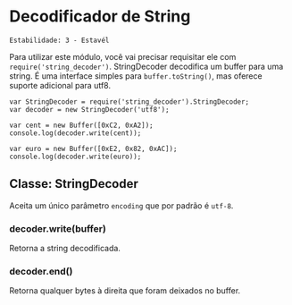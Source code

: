 # Decodificador de String

    Estabilidade: 3 - Estavél

Para utilizar este módulo, você vai precisar requisitar ele com `require('string_decoder')`. StringDecoder decodifica um buffer para uma string. É uma interface simples para `buffer.toString()`, mas oferece
suporte adicional para utf8.

    var StringDecoder = require('string_decoder').StringDecoder;
    var decoder = new StringDecoder('utf8');

    var cent = new Buffer([0xC2, 0xA2]);
    console.log(decoder.write(cent));

    var euro = new Buffer([0xE2, 0x82, 0xAC]);
    console.log(decoder.write(euro));

## Classe: StringDecoder

Aceita um único parâmetro `encoding` que por padrão é `utf-8`.

### decoder.write(buffer)

Retorna a string decodificada.

### decoder.end()

Retorna qualquer bytes à direita que foram deixados no buffer.
